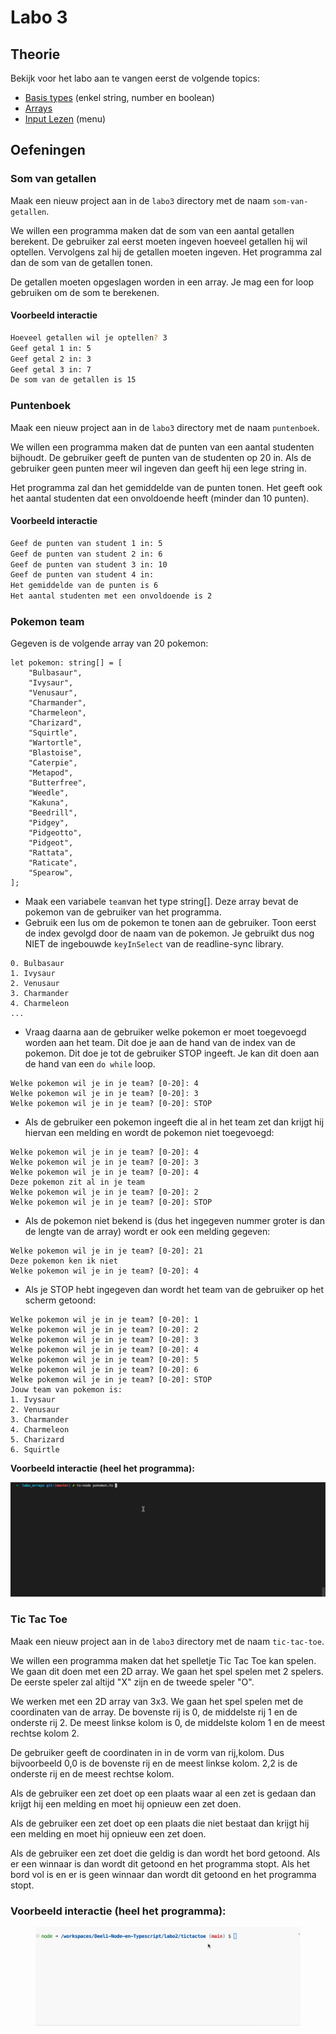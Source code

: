 # Labo 3

## Theorie

Bekijk voor het labo aan te vangen eerst de volgende topics:

* [Basis types](../nodejs-+-typescript/type-systeem/basic-types.md) (enkel string, number en boolean)
* [Arrays](../nodejs-+-typescript/type-systeem/arrays.md)
* [Input Lezen](../nodejs-+-typescript/input-lezen.md) (menu)

## Oefeningen

### Som van getallen

Maak een nieuw project aan in de `labo3` directory met de naam `som-van-getallen`.

We willen een programma maken dat de som van een aantal getallen berekent. De gebruiker zal eerst moeten ingeven hoeveel getallen hij wil optellen. Vervolgens zal hij de getallen moeten ingeven. Het programma zal dan de som van de getallen tonen.

De getallen moeten opgeslagen worden in een array. Je mag een for loop gebruiken om de som te berekenen.

#### Voorbeeld interactie

```bash
Hoeveel getallen wil je optellen? 3
Geef getal 1 in: 5
Geef getal 2 in: 3
Geef getal 3 in: 7
De som van de getallen is 15
```

### Puntenboek

Maak een nieuw project aan in de `labo3` directory met de naam `puntenboek`.

We willen een programma maken dat de punten van een aantal studenten bijhoudt. De gebruiker geeft de punten van de studenten op 20 in. Als de gebruiker geen punten meer wil ingeven dan geeft hij een lege string in.

Het programma zal dan het gemiddelde van de punten tonen. Het geeft ook het aantal studenten dat een onvoldoende heeft (minder dan 10 punten).

#### Voorbeeld interactie

```bash
Geef de punten van student 1 in: 5
Geef de punten van student 2 in: 6
Geef de punten van student 3 in: 10
Geef de punten van student 4 in: 
Het gemiddelde van de punten is 6
Het aantal studenten met een onvoldoende is 2
```

### Pokemon team

Gegeven is de volgende array van 20 pokemon:

```
let pokemon: string[] = [
    "Bulbasaur",
    "Ivysaur",
    "Venusaur",
    "Charmander",
    "Charmeleon",
    "Charizard",
    "Squirtle",
    "Wartortle",
    "Blastoise",
    "Caterpie",
    "Metapod",
    "Butterfree",
    "Weedle",
    "Kakuna",
    "Beedrill",
    "Pidgey",
    "Pidgeotto",
    "Pidgeot",
    "Rattata",
    "Raticate",
    "Spearow",
];
```

* Maak een variabele `team`van het type string\[]. Deze array bevat de pokemon van de gebruiker van het programma.
* Gebruik een lus om de pokemon te tonen aan de gebruiker. Toon eerst de index gevolgd door de naam van de pokemon. Je gebruikt dus nog NIET de ingebouwde `keyInSelect` van de readline-sync library.

```
0. Bulbasaur
1. Ivysaur
2. Venusaur
3. Charmander
4. Charmeleon
...
```

* Vraag daarna aan de gebruiker welke pokemon er moet toegevoegd worden aan het team. Dit doe je aan de hand van de index van de pokemon. Dit doe je tot de gebruiker STOP ingeeft. Je kan dit doen aan de hand van een `do while` loop.

```
Welke pokemon wil je in je team? [0-20]: 4
Welke pokemon wil je in je team? [0-20]: 3
Welke pokemon wil je in je team? [0-20]: STOP
```

* Als de gebruiker een pokemon ingeeft die al in het team zet dan krijgt hij hiervan een melding en wordt de pokemon niet toegevoegd:

```
Welke pokemon wil je in je team? [0-20]: 4
Welke pokemon wil je in je team? [0-20]: 3
Welke pokemon wil je in je team? [0-20]: 4
Deze pokemon zit al in je team
Welke pokemon wil je in je team? [0-20]: 2
Welke pokemon wil je in je team? [0-20]: STOP
```

* Als de pokemon niet bekend is (dus het ingegeven nummer groter is dan de lengte van de array) wordt er ook een melding gegeven:

```
Welke pokemon wil je in je team? [0-20]: 21
Deze pokemon ken ik niet
Welke pokemon wil je in je team? [0-20]: 4
```

* Als je STOP hebt ingegeven dan wordt het team van de gebruiker op het scherm getoond:

```
Welke pokemon wil je in je team? [0-20]: 1
Welke pokemon wil je in je team? [0-20]: 2
Welke pokemon wil je in je team? [0-20]: 3
Welke pokemon wil je in je team? [0-20]: 4
Welke pokemon wil je in je team? [0-20]: 5
Welke pokemon wil je in je team? [0-20]: 6
Welke pokemon wil je in je team? [0-20]: STOP
Jouw team van pokemon is: 
1. Ivysaur
2. Venusaur
3. Charmander
4. Charmeleon
5. Charizard
6. Squirtle
```

**Voorbeeld interactie (heel het programma):**

![](../.gitbook/assets/pokemon.gif)

### Tic Tac Toe

Maak een nieuw project aan in de `labo3` directory met de naam `tic-tac-toe`.

We willen een programma maken dat het spelletje Tic Tac Toe kan spelen. We gaan dit doen met een 2D array. We gaan het spel spelen met 2 spelers. De eerste speler zal altijd "X" zijn en de tweede speler "O".

We werken met een 2D array van 3x3. We gaan het spel spelen met de coordinaten van de array. De bovenste rij is 0, de middelste rij 1 en de onderste rij 2. De meest linkse kolom is 0, de middelste kolom 1 en de meest rechtse kolom 2.

De gebruiker geeft de coordinaten in in de vorm van rij,kolom. Dus bijvoorbeeld 0,0 is de bovenste rij en de meest linkse kolom. 2,2 is de onderste rij en de meest rechtse kolom.

Als de gebruiker een zet doet op een plaats waar al een zet is gedaan dan krijgt hij een melding en moet hij opnieuw een zet doen.

Als de gebruiker een zet doet op een plaats die niet bestaat dan krijgt hij een melding en moet hij opnieuw een zet doen.

Als de gebruiker een zet doet die geldig is dan wordt het bord getoond. Als er een winnaar is dan wordt dit getoond en het programma stopt. Als het bord vol is en er is geen winnaar dan wordt dit getoond en het programma stopt.

### Voorbeeld interactie (heel het programma):



<figure><img src="../.gitbook/assets/tictactoe.gif" alt=""><figcaption></figcaption></figure>
